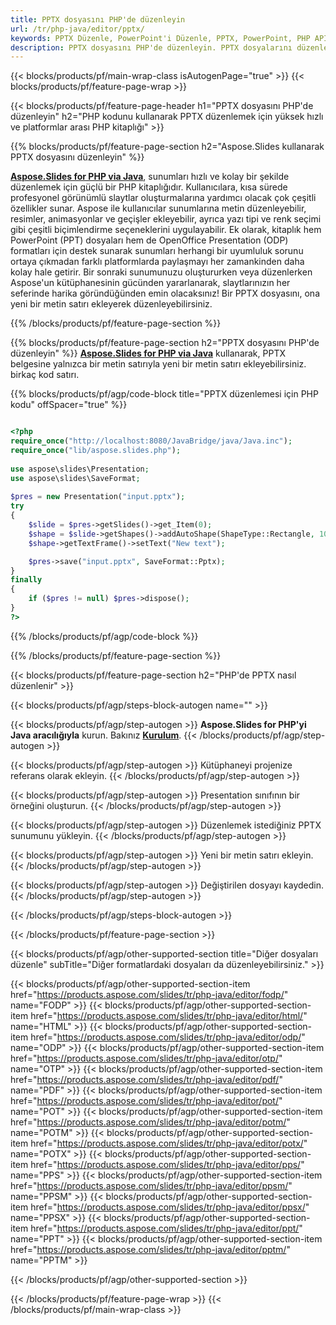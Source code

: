```yaml
---
title: PPTX dosyasını PHP'de düzenleyin
url: /tr/php-java/editor/pptx/
keywords: PPTX Düzenle, PowerPoint'i Düzenle, PPTX, PowerPoint, PHP API, PHP Kitaplığı
description: PPTX dosyasını PHP'de düzenleyin. PPTX dosyalarını düzenlemek için PHP kitaplık API'sini kullanın
---
```


{{< blocks/products/pf/main-wrap-class isAutogenPage="true" >}}
{{< blocks/products/pf/feature-page-wrap >}}

{{< blocks/products/pf/feature-page-header h1="PPTX dosyasını PHP'de düzenleyin" h2="PHP kodunu kullanarak PPTX düzenlemek için yüksek hızlı ve platformlar arası PHP kitaplığı" >}}

{{% blocks/products/pf/feature-page-section h2="Aspose.Slides kullanarak PPTX dosyasını düzenleyin" %}}

[**Aspose.Slides for PHP via Java**](https://products.aspose.com/slides/tr/php-java/), sunumları hızlı ve kolay bir şekilde düzenlemek için güçlü bir PHP kitaplığıdır. Kullanıcılara, kısa sürede profesyonel görünümlü slaytlar oluşturmalarına yardımcı olacak çok çeşitli özellikler sunar. Aspose ile kullanıcılar sunumlarına metin düzenleyebilir, resimler, animasyonlar ve geçişler ekleyebilir, ayrıca yazı tipi ve renk seçimi gibi çeşitli biçimlendirme seçeneklerini uygulayabilir. Ek olarak, kitaplık hem PowerPoint (PPT) dosyaları hem de OpenOffice Presentation (ODP) formatları için destek sunarak sunumları herhangi bir uyumluluk sorunu ortaya çıkmadan farklı platformlarda paylaşmayı her zamankinden daha kolay hale getirir. Bir sonraki sunumunuzu oluştururken veya düzenlerken Aspose'un kütüphanesinin gücünden yararlanarak, slaytlarınızın her seferinde harika göründüğünden emin olacaksınız!
Bir PPTX dosyasını, ona yeni bir metin satırı ekleyerek düzenleyebilirsiniz. 

{{% /blocks/products/pf/feature-page-section %}}

{{% blocks/products/pf/feature-page-section  h2="PPTX dosyasını PHP'de düzenleyin" %}}
[**Aspose.Slides for PHP via Java**](https://products.aspose.com/slides/tr/php-java/) kullanarak, PPTX belgesine yalnızca bir metin satırıyla yeni bir metin satırı ekleyebilirsiniz. birkaç kod satırı.

{{% blocks/products/pf/agp/code-block title="PPTX düzenlemesi için PHP kodu" offSpacer="true" %}}

```php

<?php
require_once("http://localhost:8080/JavaBridge/java/Java.inc");
require_once("lib/aspose.slides.php");
 
use aspose\slides\Presentation;
use aspose\slides\SaveFormat;
 
$pres = new Presentation("input.pptx");
try
{
    $slide = $pres->getSlides()->get_Item(0);     
    $shape = $slide->getShapes()->addAutoShape(ShapeType::Rectangle, 10, 10, 100, 50);
    $shape->getTextFrame()->setText("New text");

    $pres->save("input.pptx", SaveFormat::Pptx);
}
finally
{
    if ($pres != null) $pres->dispose();
}
?>
```
{{% /blocks/products/pf/agp/code-block %}}

{{% /blocks/products/pf/feature-page-section %}}

{{< blocks/products/pf/feature-page-section  h2="PHP'de PPTX nasıl düzenlenir" >}}

{{< blocks/products/pf/agp/steps-block-autogen name="" >}}


{{< blocks/products/pf/agp/step-autogen >}}
**Aspose.Slides for PHP'yi Java aracılığıyla** kurun. Bakınız [**Kurulum**](https://docs.aspose.com/slides/php-java/installation/).
{{< /blocks/products/pf/agp/step-autogen >}}

{{< blocks/products/pf/agp/step-autogen >}}
Kütüphaneyi projenize referans olarak ekleyin.
{{< /blocks/products/pf/agp/step-autogen >}}

{{< blocks/products/pf/agp/step-autogen >}}
Presentation sınıfının bir örneğini oluşturun.
{{< /blocks/products/pf/agp/step-autogen >}}

{{< blocks/products/pf/agp/step-autogen >}}
Düzenlemek istediğiniz PPTX sunumunu yükleyin.
{{< /blocks/products/pf/agp/step-autogen >}}

{{< blocks/products/pf/agp/step-autogen >}}
Yeni bir metin satırı ekleyin.
{{< /blocks/products/pf/agp/step-autogen >}}

{{< blocks/products/pf/agp/step-autogen >}}
Değiştirilen dosyayı kaydedin.
{{< /blocks/products/pf/agp/step-autogen >}}

{{< /blocks/products/pf/agp/steps-block-autogen >}}


{{< /blocks/products/pf/feature-page-section >}}

{{< blocks/products/pf/agp/other-supported-section title="Diğer dosyaları düzenle" subTitle="Diğer formatlardaki dosyaları da düzenleyebilirsiniz." >}}

{{< blocks/products/pf/agp/other-supported-section-item href="https://products.aspose.com/slides/tr/php-java/editor/fodp/" name="FODP" >}}
{{< blocks/products/pf/agp/other-supported-section-item href="https://products.aspose.com/slides/tr/php-java/editor/html/" name="HTML" >}}
{{< blocks/products/pf/agp/other-supported-section-item href="https://products.aspose.com/slides/tr/php-java/editor/odp/" name="ODP" >}}
{{< blocks/products/pf/agp/other-supported-section-item href="https://products.aspose.com/slides/tr/php-java/editor/otp/" name="OTP" >}}
{{< blocks/products/pf/agp/other-supported-section-item href="https://products.aspose.com/slides/tr/php-java/editor/pdf/" name="PDF" >}}
{{< blocks/products/pf/agp/other-supported-section-item href="https://products.aspose.com/slides/tr/php-java/editor/pot/" name="POT" >}}
{{< blocks/products/pf/agp/other-supported-section-item href="https://products.aspose.com/slides/tr/php-java/editor/potm/" name="POTM" >}}
{{< blocks/products/pf/agp/other-supported-section-item href="https://products.aspose.com/slides/tr/php-java/editor/potx/" name="POTX" >}}
{{< blocks/products/pf/agp/other-supported-section-item href="https://products.aspose.com/slides/tr/php-java/editor/pps/" name="PPS" >}}
{{< blocks/products/pf/agp/other-supported-section-item href="https://products.aspose.com/slides/tr/php-java/editor/ppsm/" name="PPSM" >}}
{{< blocks/products/pf/agp/other-supported-section-item href="https://products.aspose.com/slides/tr/php-java/editor/ppsx/" name="PPSX" >}}
{{< blocks/products/pf/agp/other-supported-section-item href="https://products.aspose.com/slides/tr/php-java/editor/ppt/" name="PPT" >}}
{{< blocks/products/pf/agp/other-supported-section-item href="https://products.aspose.com/slides/tr/php-java/editor/pptm/" name="PPTM" >}}


{{< /blocks/products/pf/agp/other-supported-section >}}

{{< /blocks/products/pf/feature-page-wrap >}}
{{< /blocks/products/pf/main-wrap-class >}}